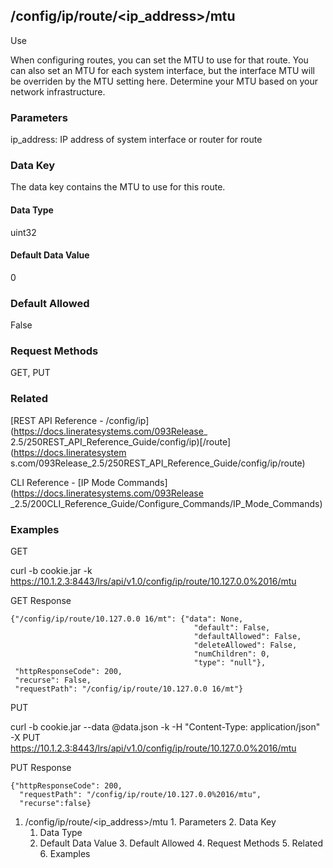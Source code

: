 ## /config/ip/route/<ip_address>/mtu

Use

When configuring routes, you can set the MTU to use for that route. You can
also set an MTU for each system interface, but the interface MTU will be
overriden by the MTU setting here. Determine your MTU based on your network
infrastructure.

### Parameters

ip_address: IP address of system interface or router for route

### Data Key

The data key contains the MTU to use for this route.

#### Data Type

uint32

#### Default Data Value

0

### Default Allowed

False

### Request Methods

GET, PUT

### Related

[REST API Reference - /config/ip](https://docs.lineratesystems.com/093Release_
2.5/250REST_API_Reference_Guide/config/ip)[/route](https://docs.lineratesystem
s.com/093Release_2.5/250REST_API_Reference_Guide/config/ip/route)

CLI Reference - [IP Mode Commands](https://docs.lineratesystems.com/093Release
_2.5/200CLI_Reference_Guide/Configure_Commands/IP_Mode_Commands)

### Examples

GET

curl -b cookie.jar -k
https://10.1.2.3:8443/lrs/api/v1.0/config/ip/route/10.127.0.0%2016/mtu

GET Response

    
    {"/config/ip/route/10.127.0.0 16/mt": {"data": None,
                                             "default": False,
                                             "defaultAllowed": False,
                                             "deleteAllowed": False,
                                             "numChildren": 0,
                                             "type": "null"},
     "httpResponseCode": 200,
     "recurse": False,
     "requestPath": "/config/ip/route/10.127.0.0 16/mt"}
    

PUT

curl -b cookie.jar --data @data.json -k -H "Content-Type: application/json" -X
PUT https://10.1.2.3:8443/lrs/api/v1.0/config/ip/route/10.127.0.0%2016/mtu

PUT Response

    
    {"httpResponseCode": 200,
      "requestPath": "/config/ip/route/10.127.0.0%2016/mtu",
      "recurse":false}

  1. /config/ip/route/<ip_address>/mtu
    1. Parameters
    2. Data Key
      1. Data Type
      2. Default Data Value
    3. Default Allowed
    4. Request Methods
    5. Related
    6. Examples

